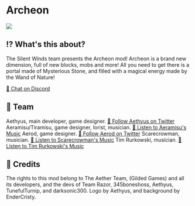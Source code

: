 # Archeon
![](https://media.discordapp.net/attachments/938106904129986590/992778838889222184/unknown.png?width=886&height=498)

## ⁉ What's this about?

The Silent Winds team presents the Archeon mod! Archeon is a brand new dimension, full of new blocks, mobs and more! All you need to get there is a portal made of Mysterious Stone, and filled with a magical energy made by the Wand of Nature!

<a class="github-button" href="https://discord.gg/hhGPj8sMzT
" data-icon="octicon-comment-discussion" aria-label="Chat on Discord"> 💬 Chat on Discord</a>

## 🧱 Team

Aethyus, main developer, game designer. <a class="github-button" href="https://twitter.com/ArcheonAethyus
" data-icon="octicon-comment-discussion" aria-label="Follow Aethyus on Twitter"> 💬 Follow Aethyus on Twitter</a>
Aeramisu/Tiramisu, game designer, lorist, musician. <a class="github-button" href="https://soundcloud.com/aeramisu
" data-icon="octicon-comment-discussion" aria-label="Listen to Aeramisu's Music"> 💬 Listen to Aeramisu's Music</a>
Aerod, game designer. <a class="github-button" href="https://twitter.com/AerodDev
" data-icon="octicon-comment-discussion" aria-label="Follow Aerod on Twitter"> 💬 Follow Aerod on Twitter</a>
Scarecrowman, musician. <a class="github-button" href="https://soundcloud.com/scarecr0wman
" data-icon="octicon-comment-discussion" aria-label="Listen to Scarecrowman's Music"> 💬 Listen to Scarecrowman's Music</a>
Tim Rurkowski, musician. <a class="github-button" href="https://timrurkowski.bandcamp.com/ 
" data-icon="octicon-comment-discussion" aria-label="Listen to Tim Rurkowski's Music"> 💬 Listen to Tim Rurkowski's Music</a>
 
## 📜 Credits

The rights to this mod belong to The Aether Team, (Gilded Games) and all its developers, and the devs of Team Razor, 345boneshoss, Aethyus, TunefulTurnip, and darksonic300. Logo by Aethyus, and background by EnderCristy.
